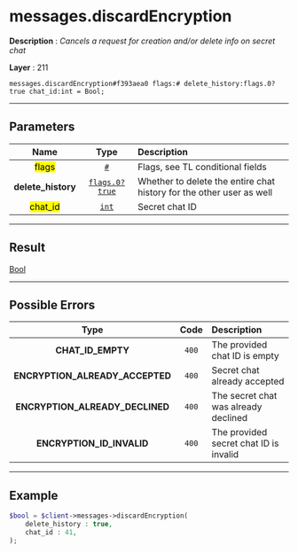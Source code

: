 # messages.discardEncryption

**Description** : *Cancels a request for creation and/or delete info on secret chat*

**Layer** : 211

```tl
messages.discardEncryption#f393aea0 flags:# delete_history:flags.0?true chat_id:int = Bool;
```

---

## Parameters

| Name | Type | Description |
| :---: | :---: | :--- |
| <mark>flags</mark> | [`#`](type/#) | Flags, see TL conditional fields |
| **delete_history** | [`flags.0?true`](type/true) | Whether to delete the entire chat history for the other user as well |
| <mark>chat_id</mark> | [`int`](type/int) | Secret chat ID |

---

## Result

[Bool](type/Bool)

---

## Possible Errors

| Type | Code | Description |
| :---: | :---: | :--- |
| **CHAT_ID_EMPTY** | `400` | The provided chat ID is empty |
| **ENCRYPTION_ALREADY_ACCEPTED** | `400` | Secret chat already accepted |
| **ENCRYPTION_ALREADY_DECLINED** | `400` | The secret chat was already declined |
| **ENCRYPTION_ID_INVALID** | `400` | The provided secret chat ID is invalid |

---

## Example

```php
$bool = $client->messages->discardEncryption(
	delete_history : true,
	chat_id : 41,
);
```